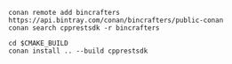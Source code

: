 
	conan remote add bincrafters https://api.bintray.com/conan/bincrafters/public-conan
	conan search cpprestsdk -r bincrafters
	
    cd $CMAKE_BUILD
    conan install .. --build cpprestsdk

